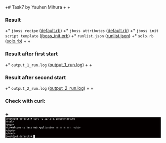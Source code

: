+# Task7 by Yauhen Mihura
+
+<h3>Result</h3>
+* ```jboss recipe``` ([default.rb](cookbooks/jboss/recipes/default.rb))
+* ```jboss attributes``` ([default.rb](cookbooks/jboss/attributes/default.rb))
+* ```jboss init script template``` ([jboss_init.erb](cookbooks/jboss/templates/default/jboss_init.erb))
+* ```runlist.json``` ([runlist.json](runlist.json))
+* ```solo.rb``` ([solo.rb](solo.rb))
+
+<h3>Result after first start</h3>
+*  ```output_1_run.log``` ([output_1_run.log](output_1_run.log))
+
+<h3>Result after second start</h3>
+*  ```output_2_run.log``` ([output_2_run.log](output_2_run.log))
+
+<h3> Check with curl: <h3>
+![imgs](pic/curl_check.png "imgs")
